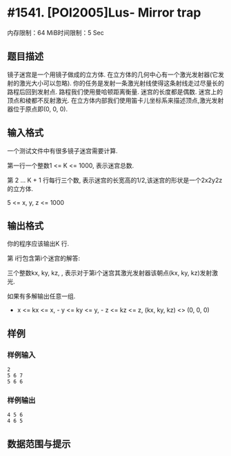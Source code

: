 # #1541. [POI2005]Lus- Mirror trap

内存限制：64 MiB时间限制：5 Sec

## 题目描述

镜子迷宫是一个用镜子做成的立方体. 在立方体的几何中心有一个激光发射器(它发射的激光大小可以忽略). 你的任务是发射一条激光射线使得这条射线走过尽量长的路程后回到发射点. 路程我们使用曼哈顿距离衡量. 迷宫的长度都是偶数. 迷宫上的顶点和棱都不反射激光. 在立方体内部我们使用笛卡儿坐标系来描述顶点,激光发射器位于原点即(0, 0, 0). 

## 输入格式

一个测试文件中有很多镜子迷宫需要计算. 

第一行一个整数1 <= K <= 1000, 表示迷宫总数. 

第 2 ... K + 1 行每行三个数, 表示迷宫的长宽高的1/2,该迷宫的形状是一个2x2y2z的立方体.

5 <= x, y, z <= 1000

## 输出格式

你的程序应该输出K 行. 

第 i行包含第i个迷宫的解答: 

三个整数kx, ky, kz, , 表示对于第i个迷宫其激光发射器该朝点(kx, ky, kz)发射激光.

如果有多解输出任意一组.

- x <= kx <= x, - y <= ky <= y, - z <= kz <= z, (kx, ky, kz) <> (0, 0, 0)

## 样例

### 样例输入

    
    2
    5 6 7
    5 6 6
    

### 样例输出

    
    4 5 6
    4 6 5
    

## 数据范围与提示
